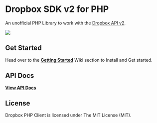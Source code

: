 Dropbox SDK v2 for PHP
======================================================

An unofficial PHP Library to work with the [Dropbox API v2](https://www.dropbox.com/developers/documentation/http/documentation).

<img src="https://cloud.githubusercontent.com/assets/893057/13731118/b7cf0e4e-e987-11e5-942f-13c53d65da35.png">


## Get Started
Head over to the [**Getting Started**](https://github.com/kunalvarma05/dropbox-php-sdk/wiki/Getting-Started) Wiki section to Install and Get started.


## API Docs
[**View API Docs**](https://kunalvarma05.github.io/dropbox-php-sdk/)


## License
Dropbox PHP Client is licensed under The MIT License (MIT).
